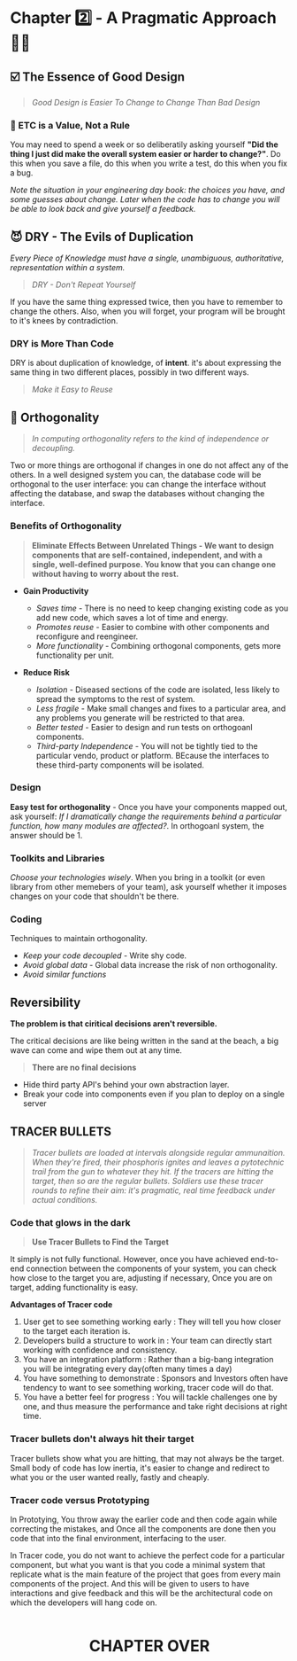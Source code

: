 # **Chapter 2️⃣ - A Pragmatic Approach** 👨‍💻

## **☑️ The Essence of Good Design**

> *Good Design is Easier To Change to Change Than Bad Design*

### **📝 ETC is a Value, Not a Rule**

You may need to spend a week or so deliberatily asking yourself **"Did the thing I just did make the overall system easier or harder to change?"**. Do this when you save a file, do this when you write a test, do this when you fix a bug.

*Note the situation in your engineering day book: the choices you have, and some guesses about change. Later when the code has to change you will be able to look back and give yourself a feedback.*

## **😈 DRY - The Evils of Duplication**

*Every Piece of Knowledge must have a single, unambiguous, authoritative, representation within a system.*

> *DRY - Don't Repeat Yourself*

If you have the same thing expressed twice, then you have to remember to change the others. Also, when you will forget, your program will be brought to it's knees by contradiction.

### **DRY is More Than Code**

DRY is about duplication of knowledge, of **intent**. it's about expressing the same thing in two different places, possibly in two different ways.

> *Make it Easy to Reuse*

## **🫅 Orthogonality**

> *In computing orthogonality refers to the kind of independence or decoupling.*

Two or more things are orthogonal if changes in one do not affect any of the others. In a well designed system you can, the database code will be orthogonal to the user interface: you can change the interface without affecting the database, and swap the databases without changing the interface.

### **Benefits of Orthogonality**

> **Eliminate Effects Between Unrelated Things - We want to design components that are self-contained, independent, and with a single, well-defined purpose. You know that you can change one without having to worry about the rest.**

- **Gain Productivity**
    - *Saves time* - There is no need to keep changing existing code as you add new code, which saves a lot of time and energy.
    - *Promotes reuse* - Easier to combine with other components and reconfigure and reengineer.
    - *More functionality* - Combining orthogonal components, gets more functionality per unit.

- **Reduce Risk**
    - *Isolation* - Diseased sections of the code are isolated, less likely to spread the symptoms to the rest of system.
    - *Less fragile* - Make small changes and fixes to a particular area, and any problems you generate will be restricted to that area.
    - *Better tested* - Easier to design and run tests on orthogoanl components.
    - *Third-party Independence* - You will not be tightly tied to the particular vendo, product or platform. BEcause the interfaces to these third-party components will be isolated.

### **Design**

**Easy test for orthogonality** - Once you have your components mapped out, ask yourself: *If I dramatically change the requirements behind a particular function, how many modules are affected?*. In orthogoanl system, the answer should be 1.

### **Toolkits and Libraries**

*Choose your technologies wisely*. When you bring in a toolkit (or even library from other memebers of your team), ask yourself whether it imposes changes on your code that shouldn't be there.

### **Coding**

Techniques to maintain orthogonality.

- *Keep your code decoupled* - Write shy code.
- *Avoid global data* - Global data increase the risk of non orthogonality.
- *Avoid similar functions*

## **Reversibility**

**The problem is that ciritical decisions aren't reversible.**

The critical decisions are like being written in the sand at the beach, a big wave can come and wipe them out at any time.

> **There are no final decisions**

- Hide third party API's behind your own abstraction layer.
- Break your code into components even if you plan to deploy on a single server

## **TRACER BULLETS**

> *Tracer bullets are loaded at intervals alongside regular ammunaition. When they're fired, their phosphoris ignites and leaves a pytotechnic trail from the gun to whatever they hit. If the tracers are hitting the target, then so are the regular bullets. Soldiers use these tracer rounds to refine their aim: it's pragmatic, real time feedback under actual conditions.*

### **Code that glows in the dark**

> **Use Tracer Bullets to Find the Target**

It simply is not fully functional. However, once you have achieved end-to-end connection between the components of your system, you can check how close to the target you are, adjusting if necessary, Once you are on target, adding functionality is easy.

**Advantages of Tracer code**

1. User get to see something working early : They will tell you how closer to the target each iteration is.
2. Developers build a structure to work in : Your team can directly start working with confidence and consistency.
3. You have an integration platform : Rather than a big-bang integration you will be integrating every day(often many times a day)
4. You have something to demonstrate : Sponsors and Investors often have tendency to want to see something working, tracer code will do that.
5. You have a better feel for progress : You will tackle challenges one by one, and thus measure the performance and take right decisions at right time.

### **Tracer bullets don't always hit their target**

Tracer bullets show what you are hitting, that may not always be the target. Small body of code has low inertia, it's easier to change and redirect to what you or the user wanted really, fastly and cheaply.

### **Tracer code versus Prototyping**

In Prototying, You throw away the earlier code and then code again while correcting the mistakes, and Once all the components are done then you code that into the final environment, interfacing to the user.

In Tracer code, you do not want to achieve the perfect code for a particular component, but what you want is that you code a minimal system that replicate what is the main feature of the project that goes from every main components of the project. And this will be given to users to have interactions and give feedback and this will be the architectural code on which the developers will hang code on.

<div style="display: flex; justify-content: center">
    <h1 style="font-family: "monospace">CHAPTER OVER</h1>
</div>